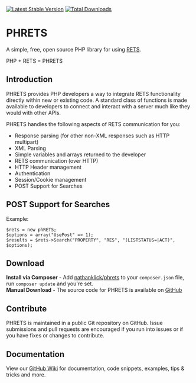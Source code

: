 [![Latest Stable Version](https://poser.pugx.org/troydavisson/PHRETS/v/stable.png)](https://packagist.org/packages/nathanklick/PHRETS)
[![Total Downloads](https://poser.pugx.org/troydavisson/PHRETS/downloads.png)](https://packagist.org/packages/nathanklick/PHRETS)


# PHRETS

A simple, free, open source PHP library for using [RETS](http://rets.org).

PHP + RETS = PHRETS


## Introduction

PHRETS provides PHP developers a way to integrate RETS functionality directly within new or existing code. A standard class of functions is made available to developers to connect and interact with a server much like they would with other APIs.

PHRETS handles the following aspects of RETS communication for you:
* Response parsing (for other non-XML responses such as HTTP multipart)
* XML Parsing
* Simple variables and arrays returned to the developer
* RETS communication (over HTTP)
* HTTP Header management
* Authentication
* Session/Cookie management
* POST Support for Searches

## POST Support for Searches

Example:
	
	$rets = new phRETS;
	$options = array("UsePost" => 1);
	$results = $rets->Search("PROPERTY", "RES", "(LISTSTATUS=|ACT)", $options);


## Download

**Install via Composer** - Add [nathanklick/phrets](https://packagist.org/packages/nathanklick/phrets) to your `composer.json` file, run `composer update` and you're set.  
**Manual Download** - The source code for PHRETS is available on [GitHub](http://github.com/nathanklick/PHRETS)


## Contribute

PHRETS is maintained in a public Git repository on GitHub.  Issue submissions and pull requests are encouraged if you run into issues or if you have fixes or changes to contribute.

## Documentation

View our [GitHub Wiki](https://github.com/troydavisson/PHRETS/wiki) for documentation, code snippets, examples, tips & tricks and more.
